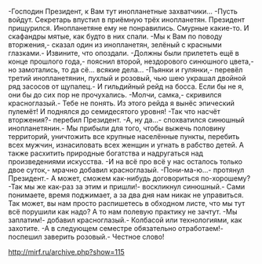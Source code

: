   -Господин Президент, к Вам тут инопланетные захватчики...
-Пусть войдут.
Секретарь впустил в приёмную трёх инопланетян. Президент прищурился. Инопланетяне ему не понравились. Смурные какие-то. И скафандры мятые, как будто в них спали.
-Мы к Вам по поводу вторжения,- сказал один из инопланетян, зелёный с красными глазками.- Извините, что опоздали.
-Должны были прилететь ещё в конце прошлого года,- пояснил второй, нездорового синюшного цвета,- но замотались, то да сё... всякие дела...
-Пьянки и гулянки,- перевёл третий инопланетянин, пухлый и розовый, чью шею украшал двойной ряд засосов от щупалец.- И гильдийный рейд на босса. Если бы не я, они бы до сих пор не прочухались.
-Молчи, самка,- скривился красноглазый.- Тебе не понять. Из этого рейда я вынёс эпический пулемёт! И поднялся до семидесятого уровня!
-Так что насчёт вторжения?- перебил Президент.
-А, ну да...- спохватился синюшный инопланетянин.- Мы прибыли для того, чтобы выжечь половину территорий, уничтожить все крупные населённые пункты, перебить всех мужчин, изнасиловать всех женщин и угнать в рабство детей. А также расхитить природные богатства и надругаться над произведениями искусства.
-И на всё про всё у нас осталось только двое суток,- мрачно добавил красноглазый.
-Пони-ма-ю...- протянул Президент.- А может, сможем как-нибудь договориться по-хорошему?
-Так мы же как-раз за этим и пришли!- воскликнул синюшный.- Сами понимаете, время поджимает, а за два дня нам никак не управиться. Так может, вы нам просто распишетесь в обходном листе, что мы тут всё порушили как надо? А то нам полевую практику не зачтут.
-Мы заплатим!- добавил красноглазый.- Колбасой или технологиями, как захотите.
-А в следующем семестре обязательно отработаем!- поспешил заверить розовый.- Честное слово!

http://mirf.ru/archive.php?show=115      